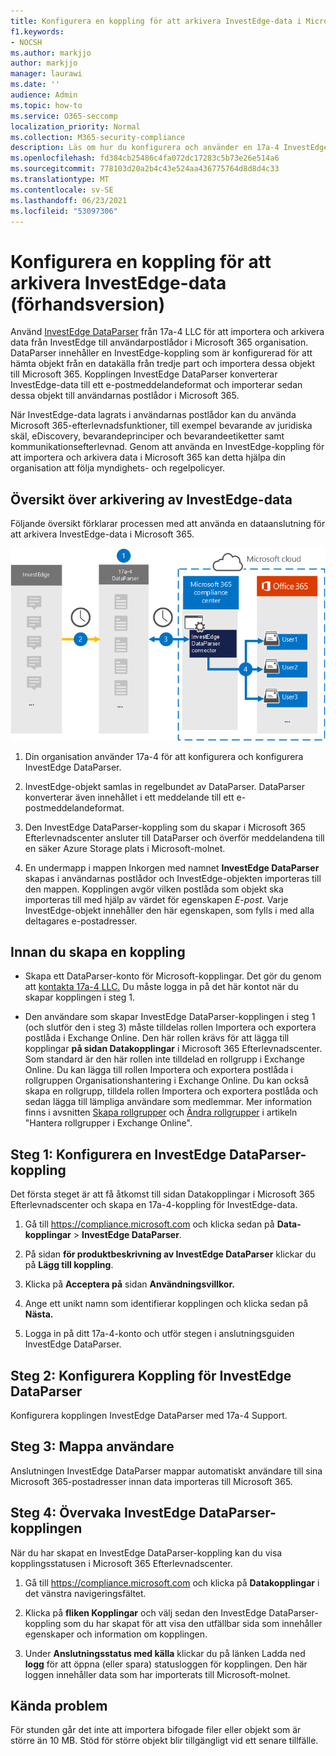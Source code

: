 ```yaml
---
title: Konfigurera en koppling för att arkivera InvestEdge-data i Microsoft 365
f1.keywords:
- NOCSH
ms.author: markjjo
author: markjjo
manager: laurawi
ms.date: ''
audience: Admin
ms.topic: how-to
ms.service: O365-seccomp
localization_priority: Normal
ms.collection: M365-security-compliance
description: Läs om hur du konfigurera och använder en 17a-4 InvestEdge DataParser-koppling för att importera och arkivera InvestEdge-data i Microsoft 365.
ms.openlocfilehash: fd384cb25486c4fa072dc17283c5b73e26e514a6
ms.sourcegitcommit: 778103d20a2b4c43e524aa436775764d8d8d4c33
ms.translationtype: MT
ms.contentlocale: sv-SE
ms.lasthandoff: 06/23/2021
ms.locfileid: "53097306"
---
```

# <a name="set-up-a-connector-to-archive-investedge-data-preview"></a>Konfigurera en koppling för att arkivera InvestEdge-data (förhandsversion)

Använd [InvestEdge DataParser](https://www.17a-4.com/investedge-dataparser/) från 17a-4 LLC för att importera och arkivera data från InvestEdge till användarpostlådor i Microsoft 365 organisation. DataParser innehåller en InvestEdge-koppling som är konfigurerad för att hämta objekt från en datakälla från tredje part och importera dessa objekt till Microsoft 365. Kopplingen InvestEdge DataParser konverterar InvestEdge-data till ett e-postmeddelandeformat och importerar sedan dessa objekt till användarnas postlådor i Microsoft 365.

När InvestEdge-data lagrats i användarnas postlådor kan du använda Microsoft 365-efterlevnadsfunktioner, till exempel bevarande av juridiska skäl, eDiscovery, bevarandeprinciper och bevarandeetiketter samt kommunikationsefterlevnad. Genom att använda en InvestEdge-koppling för att importera och arkivera data i Microsoft 365 kan detta hjälpa din organisation att följa myndighets- och regelpolicyer.

## <a name="overview-of-archiving-investedge-data"></a>Översikt över arkivering av InvestEdge-data

Följande översikt förklarar processen med att använda en dataanslutning för att arkivera InvestEdge-data i Microsoft 365.

![Arkivering av arbetsflöde för InvestEdge-data från 17a-4](../media/InvestEdgeDataParserConnectorWorkflow.png)

1. Din organisation använder 17a-4 för att konfigurera och konfigurera InvestEdge DataParser.

2. InvestEdge-objekt samlas in regelbundet av DataParser. DataParser konverterar även innehållet i ett meddelande till ett e-postmeddelandeformat.

3. Den InvestEdge DataParser-koppling som du skapar i Microsoft 365 Efterlevnadscenter ansluter till DataParser och överför meddelandena till en säker Azure Storage plats i Microsoft-molnet.

4. En undermapp i mappen Inkorgen med namnet **InvestEdge DataParser** skapas i användarnas postlådor och InvestEdge-objekten importeras till den mappen. Kopplingen avgör vilken postlåda som objekt ska importeras till med hjälp av värdet för egenskapen *E-post.* Varje InvestEdge-objekt innehåller den här egenskapen, som fylls i med alla deltagares e-postadresser.

## <a name="before-you-set-up-a-connector"></a>Innan du skapa en koppling

- Skapa ett DataParser-konto för Microsoft-kopplingar. Det gör du genom att [kontakta 17a-4 LLC.](https://www.17a-4.com/contact/) Du måste logga in på det här kontot när du skapar kopplingen i steg 1.

- Den användare som skapar InvestEdge DataParser-kopplingen i steg 1 (och slutför den i steg 3) måste tilldelas rollen Importera och exportera postlåda i Exchange Online. Den här rollen krävs för att lägga till kopplingar **på sidan Datakopplingar** i Microsoft 365 Efterlevnadscenter. Som standard är den här rollen inte tilldelad en rollgrupp i Exchange Online. Du kan lägga till rollen Importera och exportera postlåda i rollgruppen Organisationshantering i Exchange Online. Du kan också skapa en rollgrupp, tilldela rollen Importera och exportera postlåda och sedan lägga till lämpliga användare som medlemmar. Mer information finns i avsnitten [Skapa rollgrupper](/Exchange/permissions-exo/role-groups#create-role-groups) och [Ändra rollgrupper](/Exchange/permissions-exo/role-groups#modify-role-groups) i artikeln "Hantera rollgrupper i Exchange Online".

## <a name="step-1-set-up-a-investedge-dataparser-connector"></a>Steg 1: Konfigurera en InvestEdge DataParser-koppling

Det första steget är att få åtkomst till sidan Datakopplingar i Microsoft 365 Efterlevnadscenter och skapa en 17a-4-koppling för InvestEdge-data.

1. Gå till <https://compliance.microsoft.com> och klicka sedan på **Data-kopplingar**  >  **InvestEdge DataParser**.

2. På sidan **för produktbeskrivning av InvestEdge DataParser** klickar du på **Lägg till koppling**.

3. Klicka på **Acceptera på** sidan **Användningsvillkor.**

4. Ange ett unikt namn som identifierar kopplingen och klicka sedan på **Nästa.**

5. Logga in på ditt 17a-4-konto och utför stegen i anslutningsguiden InvestEdge DataParser.

## <a name="step-2-configure-the-investedge-dataparser-connector"></a>Steg 2: Konfigurera Koppling för InvestEdge DataParser

Konfigurera kopplingen InvestEdge DataParser med 17a-4 Support.

## <a name="step-3-map-users"></a>Steg 3: Mappa användare

Anslutningen InvestEdge DataParser mappar automatiskt användare till sina Microsoft 365-postadresser innan data importeras till Microsoft 365.

## <a name="step-4-monitor-the-investedge-dataparser-connector"></a>Steg 4: Övervaka InvestEdge DataParser-kopplingen

När du har skapat en InvestEdge DataParser-koppling kan du visa kopplingsstatusen i Microsoft 365 Efterlevnadscenter.

1. Gå till <https://compliance.microsoft.com> och klicka på **Datakopplingar** i det vänstra navigeringsfältet.

2. Klicka på **fliken Kopplingar** och välj sedan den InvestEdge DataParser-koppling som du har skapat för att visa den utfällbar sida som innehåller egenskaper och information om kopplingen.

3. Under **Anslutningsstatus med källa** klickar du på länken Ladda ned **logg** för att öppna (eller spara) statusloggen för kopplingen. Den här loggen innehåller data som har importerats till Microsoft-molnet.

## <a name="known-issues"></a>Kända problem

För stunden går det inte att importera bifogade filer eller objekt som är större än 10 MB. Stöd för större objekt blir tillgängligt vid ett senare tillfälle.

